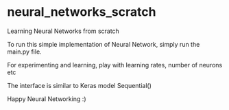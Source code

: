 # neural_networks_scratch
Learning Neural Networks from scratch

To run this simple implementation of Neural Network, simply run the main.py file. 

For experimenting and learning, play with learning rates, number of neurons etc 

The interface is similar to Keras model Sequential() 

Happy Neural Networking :)

